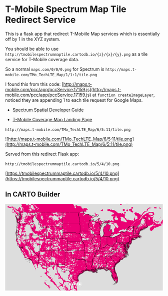 # T-Mobile Spectrum Map Tile Redirect Service

This is a flask app that redirect T-Mobiile Map services which is essentially off by 1 in the XYZ system. 

You should be able to use `http://tmobilespectrummaptile.cartodb.io/{z}/{x}/{y}.png` as a tile service for T-Mobile coverage data. 

So a normal `maps.com/0/0/0.png` for Spectrum is  `http://maps.t-mobile.com/TMo_TechLTE_Map/1/1:1/tile.png`

I found this from this code: [http://maps.t-mobile.com/pcc/app/pccService.17159.js](http://maps.t-mobile.com/pcc/app/pccService.17159.js) at `function createImageLayer`, noticed they are appending 1 to each tile request for Google Maps. 



* [Spectrum Spatial Developer Guide](http://support.pb.com/help/spectrum/9.0/pdf/en/Spectrum_9.0_SpatialDeveloperGuide.pdf)

* [T-Mobile Coverage Map Landing Page](https://www.t-mobile.com/coverage/coverage-map)


`http://maps.t-mobile.com/TMo_TechLTE_Map/6/5:11/tile.png`


![http://maps.t-mobile.com/TMo_TechLTE_Map/6/5:11/tile.png](http://maps.t-mobile.com/TMo_TechLTE_Map/6/5:11/tile.png)

Served from this redirect Flask app:

`http://tmobilespectrummaptile.cartodb.io/5/4/10.png`


[https://tmobilespectrummaptile.cartodb.io/5/4/10.png](https://tmobilespectrummaptile.cartodb.io/5/4/10.png)

## In CARTO Builder

[![t-mobile coverage map](img/map.png)](https://team.carto.com/u/sheehan-carto/builder/9aab8c4a-8df3-450b-b822-686a8fadab01/embed)

